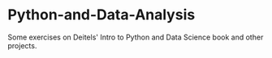 # Python-and-Data-Analysis

Some exercises on Deitels' Intro to Python and Data Science book and other projects.

